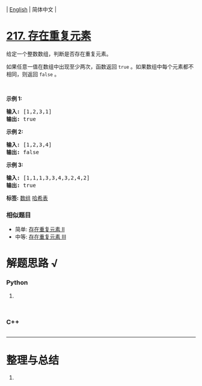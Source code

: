 | [English](README_EN.md) | 简体中文 |

# [217. 存在重复元素](https://leetcode-cn.com/problems/contains-duplicate)
<p>给定一个整数数组，判断是否存在重复元素。</p>

<p>如果任意一值在数组中出现至少两次，函数返回 <code>true</code> 。如果数组中每个元素都不相同，则返回 <code>false</code> 。</p>

<p>&nbsp;</p>

<p><strong>示例 1:</strong></p>

<pre><strong>输入:</strong> [1,2,3,1]
<strong>输出:</strong> true</pre>

<p><strong>示例 2:</strong></p>

<pre><strong>输入: </strong>[1,2,3,4]
<strong>输出:</strong> false</pre>

<p><strong>示例&nbsp;3:</strong></p>

<pre><strong>输入: </strong>[1,1,1,3,3,4,3,2,4,2]
<strong>输出:</strong> true</pre>

**标签:**  [数组](https://leetcode-cn.com/tag/array) [哈希表](https://leetcode-cn.com/tag/hash-table) 
 ### 相似题目
- 简单:	[存在重复元素 II](https://leetcode-cn.com/problems/contains-duplicate-ii) 
- 中等:	[存在重复元素 III](https://leetcode-cn.com/problems/contains-duplicate-iii) 

# 解题思路 √

### Python

1. 

```python

```


```python

```

### C++

```cpp

```

---



# 整理与总结

1. 